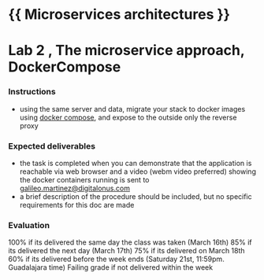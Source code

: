 # {{ Microservices architectures }}
# Lab 2 , The microservice approach, DockerCompose

### Instructions
- using the same server and data, migrate your stack to docker images using [docker compose](https://www.linode.com/docs/websites/cms/ghost/how-to-install-ghost-cms-with-docker-compose-on-ubuntu-18-04/), and expose to the outside only the reverse proxy



### Expected deliverables
- the task is completed when you can demonstrate that the application is reachable via web browser and a video (webm video preferred) showing the docker containers running is sent to galileo.martinez@digitalonus.com
- a brief description of the procedure should be included, but no specific requirements for this doc are made



### Evaluation

100% if its delivered the same day the class was taken (March 16th)
85% if its delivered the next day (March 17th)
75% if its delivered on March 18th
60% if its delivered before the week ends (Saturday 21st, 11:59pm. Guadalajara time)
Failing grade if not delivered within the week
